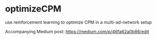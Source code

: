 # optimizeCPM
use reinforcement learning to optimize CPM in a multi-ad-network setup

Accompanying Medium post:
https://medium.com/p/46fa62a0b86/edit
